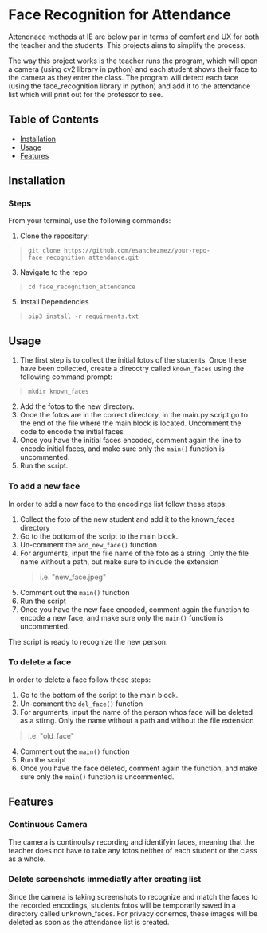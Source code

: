 # Face Recognition for Attendance

Attendnace methods at IE are below par in terms of comfort and UX for both the teacher and the students. This projects aims to simplify the process. 

The way this project works is the teacher runs the program, which will open a camera (using cv2 library in python) and each student shows their face to the camera as they enter the class. The program will detect each face (using the face_recognition library in python) and add it to the attendance list which will print out for the professor to see. 

## Table of Contents
- [Installation](#installation)
- [Usage](#usage)
- [Features](#features)

## Installation

### Steps

From your terminal, use the following commands:

1. Clone the repository:

> `git clone https://github.com/esanchezmez/your-repo-face_recognition_attendance.git`

3. Navigate to the repo
   
> `cd face_recognition_attendance`

5. Install Dependencies
   
> `pip3 install -r requirments.txt`

## Usage

1. The first step is to collect the initial fotos of the students. Once these have been collected, create a direcotry called `known_faces` using the following command prompt:
> `mkdir known_faces`

2. Add the fotos to the new directory.
3. Once the fotos are in the correct directory, in the main.py script go to the end of the file where the main block is located. Uncomment the code to encode the initial faces
4. Once you have the initial faces encoded, comment again the line to encode initial faces, and make sure only the `main()` function is uncommented.
5. Run the script.

### To add a new face

In order to add a new face to the encodings list follow these steps:

1. Collect the foto of the new student and add it to the known_faces directory
2. Go to the bottom of the script to the main block.
3. Un-comment the `add_new_face()` function
4. For arguments, input the file name of the foto as a string. Only the file name without a path, but make sure to inlcude the extension
   > i.e. "new_face.jpeg"
6. Comment out the `main()` function
7. Run the script
8. Once you have the new face encoded, comment again the function to encode a new face, and make sure only the `main()` function is uncommented.

The script is ready to recognize the new person. 


### To delete a face

In order to delete a face follow these steps:

1. Go to the bottom of the script to the main block.
2. Un-comment the `del_face()` function
3. For arguments, input the name of the person whos face will be deleted as a stirng. Only the name without a path and without the file extension
  > i.e. "old_face"
4. Comment out the `main()` function
5. Run the script
6. Once you have the face deleted, comment again the function, and make sure only the `main()` function is uncommented.


## Features

### Continuous Camera

The camera is continoulsy recording and identifyin faces, meaning that the teacher does not have to take any fotos neither of each student or the class as a whole. 

### Delete screenshots immediatly after creating list

Since the camera is taking screenshots to recognize and match the faces to the recorded encodings, students fotos will be temporarily saved in a directory called unknown_faces. For privacy conerncs, these images will be deleted as soon as the attendance list is created. 



